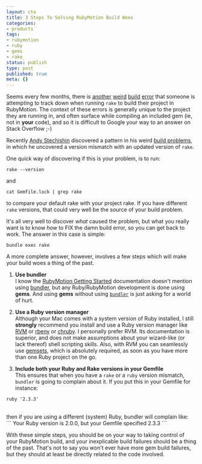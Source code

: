 ```yaml
---
layout: cta
title: 3 Steps To Solving RubyMotion Build Woes
categories:
- products
tags:
- rubymotion
- ruby
- gems
- rake
status: publish
type: post
published: true
meta: {}
---
```

Seems every few months, there is [another](http://community.rubymotion.com/t/rm-is-suddenly-only-compiling-my-app-code/14330) [weird](http://community.rubymotion.com/t/redpotion-error-building-vendor-project-vendor-pods-failed-to-create-at-least-one-a-library/1015) [build](http://community.rubymotion.com/t/could-not-find-rake-10-4-2-in-any-of-the-sources/195) [error](http://community.rubymotion.com/t/rake-pod-install-uses-ruby-2-0-0-not-2-3-1/1672) that someone is attempting to track down when running `rake` to build their project in RubyMotion. The context of these errors is generally unique to the project they are running in, and often surface while compiling an included gem (ie, not in **your** code), and so it is difficult to Google your way to an answer on Stack Overflow ;-)

Recently [Andy Stechishin](https://motioneers.slack.com/team/apstechisin) discovered a pattern in his weird [build problems](http://community.rubymotion.com/t/rm-is-suddenly-only-compiling-my-app-code/1433/8), in which he uncovered a version mismatch with an updated version of `rake`.

One quick way of discovering if this is your problem, is to run:

`rake --version`

and

`cat Gemfile.lock | grep rake`

to compare your default rake with your project rake. If you have different `rake` versions, that could very well be the source of your build problem.

It's all very well to discover *what* caused the problem, but what you really want is to know *how* to FIX the damn build error, so you can get back to work.  The answer in this case is simple:

`bundle exec rake`

A more complete answer, however, involves a few steps which will make your build woes a thing of the past.

1. **Use bundler**  
  I know the [RubyMotion Getting Started](http://www.rubymotion.com/developers/guides/manuals/cocoa/getting-started/) 
  documentation doesn't mention using [bundler](http://bundler.io/v1.12/#getting-started), but any Ruby/RubyMotion development is done using **gems**. And using 
  **gems** without using [`bundler`](http://bundler.io/v1.12/#getting-started) is just asking for a world of hurt.
  
1. **Use a Ruby version manager**  
  Although your Mac comes with a system version of Ruby installed, I still **strongly** recommend you 
  install and use a Ruby version manager like [RVM](https://rvm.io) or [rbenv](https://github.com/rbenv/rbenv)
  or [chruby](). I personally prefer RVM. Its documentation is superior, and does not make assumptions about 
  your wizard-like (or lack thereof) shell scripting skills. Also, with RVM you can seamlessly use 
  [gemsets](https://rvm.io/gemsets/basics), which is absolutely required, as soon as you have more than one 
  Ruby project on the go.

1. **Include both your Ruby and Rake versions in your Gemfile**  
  This ensures that when you have a `rake` or a `ruby` version mismatch, `bundler` is going to complain about it. If you put 
  this in your Gemfile for instance:<br/>
  ```
  ruby '2.3.3'
  ```
  <br/>
  then if you are using a different (system) Ruby, bundler will complain like:
  <br/>
  ```
  Your Ruby version is 2.0.0, but your Gemfile specified 2.3.3
  ```
  
With these simple steps, you should be on your way to taking control of your RubyMotion build, and your
inexplicable build failures should be a thing of the past.  That's not to say you won't ever have more gem
build failures, but they should at least be directly related to the code involved.
  
  
